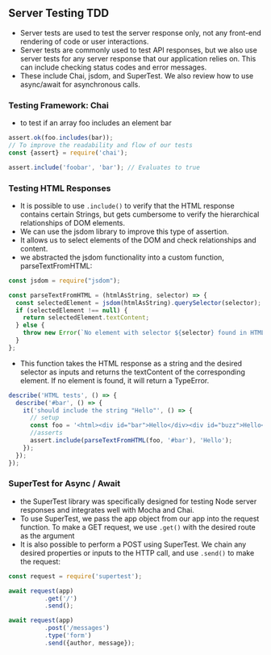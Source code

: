 ## Server Testing TDD
- Server tests are used to test the server response only, not any front-end rendering of code or user interactions.
- Server tests are commonly used to test API responses, but we also use server tests for any server response that our application relies on. This can include checking status codes and error messages.
- These include Chai, jsdom, and SuperTest. We also review how to use async/await for asynchronous calls.

### Testing Framework: Chai
- to test if an array foo includes an element bar
```js
assert.ok(foo.includes(bar));
// To improve the readability and flow of our tests
const {assert} = require('chai');

assert.include('foobar', 'bar'); // Evaluates to true
```

### Testing HTML Responses
-  It is possible to use `.include()` to verify that the HTML response contains certain Strings, but gets cumbersome to verify the hierarchical relationships of DOM elements.
- We can use the jsdom library to improve this type of assertion.
- It allows us to select elements of the DOM and check relationships and content.
- we abstracted the jsdom functionality into a custom function, parseTextFromHTML:
```js
const jsdom = require("jsdom");

const parseTextFromHTML = (htmlAsString, selector) => {
  const selectedElement = jsdom(htmlAsString).querySelector(selector);
  if (selectedElement !== null) {
    return selectedElement.textContent;
  } else {
    throw new Error(`No element with selector ${selector} found in HTML string`);
  }
};
```
- This function takes the HTML response as a string and the desired selector as inputs and returns the textContent of the corresponding element. If no element is found, it will return a TypeError.
```js
describe('HTML tests', () => {
  describe('#bar', () => {
    it('should include the string "Hello"', () => {
      // setup
      const foo = '<html><div id="bar">Hello</div><div id="buzz">Hello</div><html>';
      //asserts
      assert.include(parseTextFromHTML(foo, '#bar'), 'Hello'); 
    });
  });
});
```

### SuperTest for Async / Await
-  the SuperTest library was specifically designed for testing Node server responses and integrates well with Mocha and Chai.
-  To use SuperTest, we pass the app object from our app into the request function. To make a GET request, we use `.get()` with the desired route as the argument
-  It is also possible to perform a POST using SuperTest. We chain any desired properties or inputs to the HTTP call, and use `.send()` to make the request:

```js
const request = require('supertest');

await request(app)
          .get('/')
          .send();

await request(app)
          .post('/messages')
          .type('form')
          .send({author, message});
```
